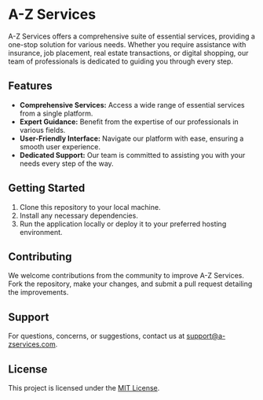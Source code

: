 # A-Z Services

A-Z Services offers a comprehensive suite of essential services, providing a one-stop solution for various needs. Whether you require assistance with insurance, job placement, real estate transactions, or digital shopping, our team of professionals is dedicated to guiding you through every step.

## Features

- **Comprehensive Services:** Access a wide range of essential services from a single platform.
- **Expert Guidance:** Benefit from the expertise of our professionals in various fields.
- **User-Friendly Interface:** Navigate our platform with ease, ensuring a smooth user experience.
- **Dedicated Support:** Our team is committed to assisting you with your needs every step of the way.

## Getting Started

1. Clone this repository to your local machine.
2. Install any necessary dependencies.
3. Run the application locally or deploy it to your preferred hosting environment.

## Contributing

We welcome contributions from the community to improve A-Z Services. Fork the repository, make your changes, and submit a pull request detailing the improvements.

## Support

For questions, concerns, or suggestions, contact us at [support@a-zservices.com](mailto:support@a-zservices.com).

## License

This project is licensed under the [MIT License](LICENSE).
